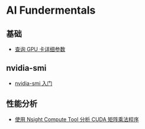 # AI Fundermentals

## 基础
- [查询 GPU 卡详细参数](DeviceQuery.md)

## nvidia-smi
- [nvidia-smi 入门](nvidia-smi.md)

## 性能分析
- [使用 Nsight Compute Tool 分析 CUDA 矩阵乘法程序](https://www.yuque.com/u41800946/nquqpa/eo7gykiyhg8xi2gg)